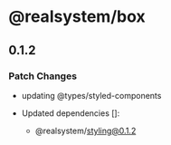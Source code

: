 # @realsystem/box

## 0.1.2
### Patch Changes



- updating @types/styled-components

- Updated dependencies []:
  - @realsystem/styling@0.1.2
